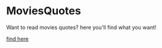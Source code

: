 # MoviesQuotes
Want to read movies quotes? here you'll find what you want!

[find here](http://zeyadetman.me/MoviesQuotes/)
